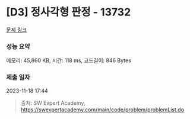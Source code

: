 # [D3] 정사각형 판정 - 13732 

[문제 링크](https://swexpertacademy.com/main/code/problem/problemDetail.do?contestProbId=AX8BAN1qTwoDFARO) 

### 성능 요약

메모리: 45,860 KB, 시간: 118 ms, 코드길이: 846 Bytes

### 제출 일자

2023-11-18 17:44



> 출처: SW Expert Academy, https://swexpertacademy.com/main/code/problem/problemList.do